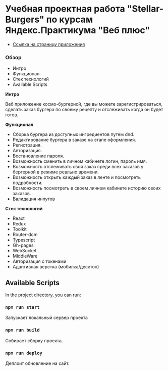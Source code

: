 # Учебная проектная работа "Stellar-Burgers" по курсам Яндекс.Практикума "Веб плюс"

* [Ссылка на страницу приложения](https://danila4191.github.io/Stellar-Burgers/)

### Обзор
* Интро
* Функционал
* Стек технологий
* Available Scripts

**Интро**

Веб приложение космо-бургерной, где вы можете зарегистрироваться, сделать заказ бургера по своему рецепту и отслеживать когда он будет готов.

**Функционал**
* Сборка бургера из доступных ингредиентов путем dnd.
* Редактирование бургера в заказе на этапе оформления.
* Регистрация.
* Авторизация.
* Востановление пароля.
* Возможность сменить в личном кабинете логин, пароль имя.
* Возможность отслеживать свой заказ среди всех заказов у бергерной в режиме реально времени.
* Возможность открыть каждый заказ в ленте и посмотреть подробности.
* Возможность посмотреть в своем личном кабинете историю своих заказов.
* Валидация инпутов


**Стек технологий**
* React
* Redux
* Toolkit
* Router-dom
* Typescript
* Gh-pages
* WebSocket
* MiddleWare
* Авторизация с токенами
* Адаптивная верстка (мобилка/десктоп)




## Available Scripts

In the project directory, you can run:

### `npm run start`

Запускает локальный сервер проекта

### `npm run build`

Собирает сборку проекта.

### `npm run deploy`

Деплоит обновление на сайт.


